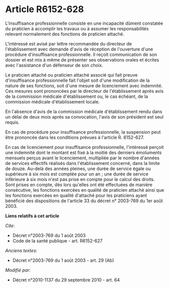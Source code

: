 # Article R6152-628

L'insuffisance professionnelle consiste en une incapacité dûment constatée du praticien à accomplir les travaux ou à assumer
les responsabilités relevant normalement des fonctions de praticien attaché.

L'intéressé est avisé par lettre recommandée du directeur de l'établissement avec demande d'avis de réception de l'ouverture
d'une procédure d'insuffisance professionnelle. Il reçoit communication de son dossier et est mis à même de présenter ses
observations orales et écrites avec l'assistance d'un défenseur de son choix. 

Le praticien attaché ou praticien attaché associé qui fait preuve d'insuffisance professionnelle fait l'objet soit d'une
modification de la nature de ses fonctions, soit d'une mesure de licenciement avec indemnité. Ces mesures sont prononcées par
le directeur de l'établissement après avis de la commission médicale d'établissement ou, le cas échéant, de la commission
médicale d'établissement locale. 

En l'absence d'avis de la commission médicale d'établissement rendu dans un délai de deux mois après sa convocation, l'avis
de son président est seul requis. 

En cas de procédure pour insuffisance professionnelle, la suspension peut être prononcée dans les conditions prévues à
l'article R. 6152-627. 

En cas de licenciement pour insuffisance professionnelle, l'intéressé perçoit une indemnité dont le montant est fixé à la
moitié des derniers émoluments mensuels perçus avant le licenciement, multipliée par le nombre d'années de services effectifs
réalisés dans l'établissement concerné, dans la limite de douze. Au-delà des années pleines, une durée de service égale ou
supérieure à six mois est comptée pour un an ; une durée de service inférieure à six mois n'est pas prise en compte pour le
calcul des droits. Sont prises en compte, dès lors qu'elles ont été effectuées de manière consécutive, les fonctions exercées
en qualité de praticien attaché ainsi que les fonctions exercées en qualité d'attaché pour les praticiens ayant bénéficié des
dispositions de l'article 33 du décret n° 2003-769 du 1er août 2003.

**Liens relatifs à cet article**

_Cite_:

  - Décret n°2003-769 du 1 août 2003
  - Code de la santé publique - art. R6152-627

_Anciens textes_:

  - Décret n°2003-769 du 1 août 2003 - art. 29 (Ab)

_Modifié par_:

  - Décret n°2010-1137 du 29 septembre 2010 - art. 64
